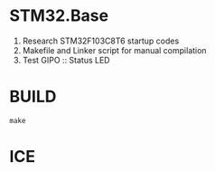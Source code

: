 # STM32.Base

1. Research STM32F103C8T6 startup codes
2. Makefile and Linker script for manual compilation
3. Test GIPO :: Status LED

# BUILD

	make

# ICE